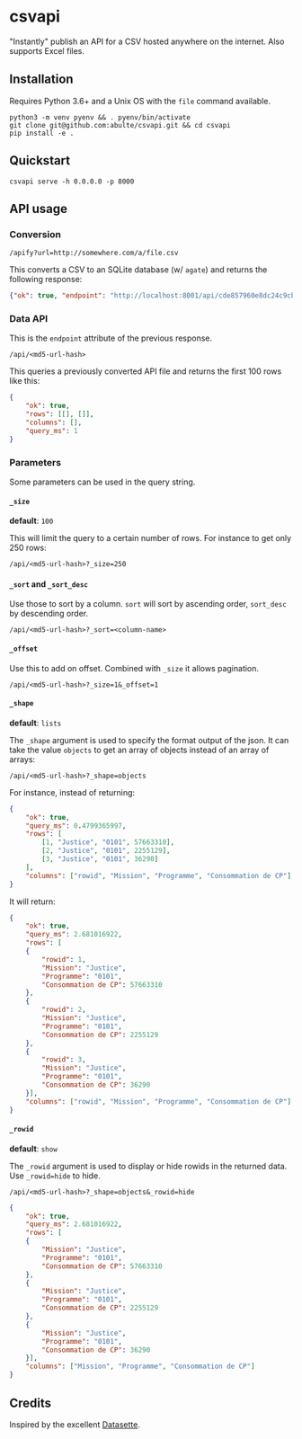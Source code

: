 # csvapi

"Instantly" publish an API for a CSV hosted anywhere on the internet. Also supports Excel files.

## Installation

Requires Python 3.6+ and a Unix OS with the `file` command available.

```
python3 -m venv pyenv && . pyenv/bin/activate
git clone git@github.com:abulte/csvapi.git && cd csvapi
pip install -e .
```

## Quickstart

```
csvapi serve -h 0.0.0.0 -p 8000
```

## API usage

### Conversion

`/apify?url=http://somewhere.com/a/file.csv`

This converts a CSV to an SQLite database (w/ `agate`) and returns the following response:

```json
{"ok": true, "endpoint": "http://localhost:8001/api/cde857960e8dc24c9cbcced673b496bb"}
```

### Data API

This is the `endpoint` attribute of the previous response.

`/api/<md5-url-hash>`

This queries a previously converted API file and returns the first 100 rows like this:

```json
{
    "ok": true,
    "rows": [[], []],
    "columns": [],
    "query_ms": 1
}
```

### Parameters

Some parameters can be used in the query string.

#### `_size`

**default**: `100`

This will limit the query to a certain number of rows. For instance to get only 250 rows:

`/api/<md5-url-hash>?_size=250`

#### `_sort` and `_sort_desc`

Use those to sort by a column. `sort` will sort by ascending order, `sort_desc` by descending order.

`/api/<md5-url-hash>?_sort=<column-name>`

#### `_offset`

Use this to add on offset. Combined with `_size` it allows pagination.

`/api/<md5-url-hash>?_size=1&_offset=1`

#### `_shape`

**default**: `lists`

The `_shape` argument is used to specify the format output of the json. It can take the value `objects` to get an array of objects instead of an array of arrays:

`/api/<md5-url-hash>?_shape=objects`

For instance, instead of returning:

```json
{
    "ok": true,
    "query_ms": 0.4799365997,
    "rows": [
        [1, "Justice", "0101", 57663310],
        [2, "Justice", "0101", 2255129],
        [3, "Justice", "0101", 36290]
    ],
    "columns": ["rowid", "Mission", "Programme", "Consommation de CP"]
}
```

It will return:

```json
{
    "ok": true,
    "query_ms": 2.681016922,
    "rows": [
    {
        "rowid": 1,
        "Mission": "Justice",
        "Programme": "0101",
        "Consommation de CP": 57663310
    },
    {
        "rowid": 2,
        "Mission": "Justice",
        "Programme": "0101",
        "Consommation de CP": 2255129
    },
    {
        "rowid": 3,
        "Mission": "Justice",
        "Programme": "0101",
        "Consommation de CP": 36290
    }],
    "columns": ["rowid", "Mission", "Programme", "Consommation de CP"]
}
```

#### `_rowid`

**default**: `show`

The `_rowid` argument is used to display or hide rowids in the returned data. Use `_rowid=hide` to hide.

`/api/<md5-url-hash>?_shape=objects&_rowid=hide`

```json
{
    "ok": true,
    "query_ms": 2.681016922,
    "rows": [
    {
        "Mission": "Justice",
        "Programme": "0101",
        "Consommation de CP": 57663310
    },
    {
        "Mission": "Justice",
        "Programme": "0101",
        "Consommation de CP": 2255129
    },
    {
        "Mission": "Justice",
        "Programme": "0101",
        "Consommation de CP": 36290
    }],
    "columns": ["Mission", "Programme", "Consommation de CP"]
}
```


## Credits

Inspired by the excellent [Datasette](https://github.com/simonw/datasette).
